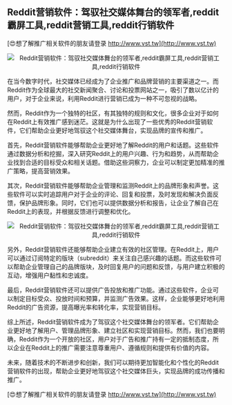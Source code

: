 ## **Reddit营销软件：驾驭社交媒体舞台的领军者,reddit霸屏工具,reddit营销工具,reddit行销软件**

[😍想了解推广相关软件的朋友请登录 http://www.vst.tw](http://www.vst.tw)

 <center><img src="https://vst.tw/MP4/tuiguang/png/0.png" alt="Reddit营销软件：驾驭社交媒体舞台的领军者,reddit霸屏工具,reddit营销工具,reddit行销软件"></center>

在当今数字时代，社交媒体已经成为了企业推广和品牌营销的主要渠道之一。而Reddit作为全球最大的社交新闻聚合、讨论和投票网站之一，吸引了数以亿计的用户，对于企业来说，利用Reddit进行营销已成为一种不可忽视的战略。

然而，Reddit作为一个独特的社区，有其独特的规则和文化，很多企业对于如何在Reddit上有效推广感到迷茫。这就是为什么出现了一些优秀的Reddit营销软件，它们帮助企业更好地驾驭这个社交媒体舞台，实现品牌的宣传和推广。

首先，Reddit营销软件能够帮助企业更好地了解Reddit的用户和话题。这些软件通过数据分析和挖掘，深入研究Reddit上的用户兴趣、行为和趋势，从而帮助企业找到合适的目标受众和相关话题。借助这些洞察力，企业可以制定更加精准的推广策略，提高营销效果。

其次，Reddit营销软件能够帮助企业管理和监测Reddit上的品牌形象和声誉。这些软件可以实时追踪用户对于企业的评论、回复和投票，及时发现和解决负面反馈，保护品牌形象。同时，它们也可以提供数据分析和报告，让企业了解自己在Reddit上的表现，并根据反馈进行调整和优化。

 <center><img src="https://vst.tw/MP4/tuiguang/png/5.png" alt="Reddit营销软件：驾驭社交媒体舞台的领军者,reddit霸屏工具,reddit营销工具,reddit行销软件"></center>

另外，Reddit营销软件还能够帮助企业建立有效的社区管理。在Reddit上，用户可以通过订阅特定的版块（subreddit）来关注自己感兴趣的话题。而这些软件可以帮助企业管理自己的品牌版块，及时回复用户的问题和反馈，与用户建立积极的互动，增强用户黏性和忠诚度。

最后，Reddit营销软件还可以提供广告投放和推广功能。通过这些软件，企业可以制定目标受众、投放时间和预算，并监测广告效果。这样，企业能够更好地利用Reddit的广告资源，提高曝光率和转化率，实现营销目标。

综上所述，Reddit营销软件成为了驾驭这个社交媒体舞台的领军者。它们帮助企业更好地了解用户、管理品牌形象、建立社区和实现营销目标。然而，我们也要明确，Reddit作为一个开放的社区，用户对于广告和推广持有一定的抵制态度，所以企业在Reddit上的推广需要注意尊重用户、遵循规则和提供有价值的内容。

未来，随着技术的不断进步和创新，我们可以期待更加智能化和个性化的Reddit营销软件的出现，帮助企业更好地驾驭这个社交媒体巨头，实现品牌的成功传播和推广。

[😍想了解推广相关软件的朋友请登录 http://www.vst.tw](http://www.vst.tw)



